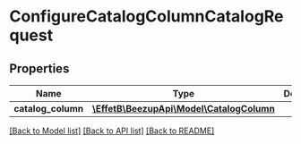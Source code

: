 # ConfigureCatalogColumnCatalogRequest

## Properties
Name | Type | Description | Notes
------------ | ------------- | ------------- | -------------
**catalog_column** | [**\EffetB\BeezupApi\Model\CatalogColumn**](CatalogColumn.md) |  | 

[[Back to Model list]](../README.md#documentation-for-models) [[Back to API list]](../README.md#documentation-for-api-endpoints) [[Back to README]](../README.md)


